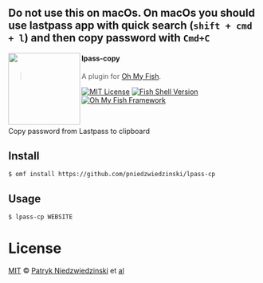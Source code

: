 ## Do not use this on macOs. On macOs you should use lastpass app with quick search (`shift + cmd + l`) and then copy password with `Cmd+C`

<img src="https://cdn.rawgit.com/oh-my-fish/oh-my-fish/e4f1c2e0219a17e2c748b824004c8d0b38055c16/docs/logo.svg" align="left" 
width="144px" height="144px"/>

#### lpass-copy
> A plugin for [Oh My Fish][omf-link].

[![MIT License](https://img.shields.io/badge/license-MIT-007EC7.svg?style=flat-square)](/LICENSE)
[![Fish Shell Version](https://img.shields.io/badge/fish-v2.2.0-007EC7.svg?style=flat-square)](https://fishshell.com)
[![Oh My Fish Framework](https://img.shields.io/badge/Oh%20My%20Fish-Framework-007EC7.svg?style=flat-square)](https://www.github.com/oh-my-fish/oh-my-fish)

<br/>

Copy password from Lastpass to clipboard

## Install

```fish
$ omf install https://github.com/pniedzwiedzinski/lpass-cp
```


## Usage

```fish
$ lpass-cp WEBSITE
```


# License

[MIT][mit] © [Patryk Niedzwiedzinski][author] et [al][contributors]


[mit]:            https://opensource.org/licenses/MIT
[author]:         https://github.com/pniedzwiedzinski
[contributors]:   https://github.com/pniedzwiedzinski/lpass-cp/graphs/contributors
[omf-link]:       https://www.github.com/oh-my-fish/oh-my-fish

[license-badge]:  https://img.shields.io/badge/license-MIT-007EC7.svg?style=flat-square
